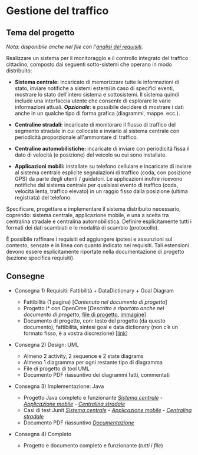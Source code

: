 # Gestione del traffico

## Tema del progetto

_Nota: disponibile anche nel file con l'[analisi dei requisiti](https://gitlab.com/sweng2018/group1/traffic-monitor/tree/master/requisiti/Analisi_dei_requisiti.pdf)._

Realizzare un sistema per il monitoraggio e il controllo integrato del traffico cittadino, composto dai seguenti sotto-sistemi che operano in modo distribuito:
 
* __Sistema centrale:__ incaricato di memorizzare tutte le informazioni di stato, inviare notifiche a sistemi esterni in caso di specifici eventi, mostrare lo stato dell'intero sistema e sottosistemi.
Il sistema quindi include una interfaccia utente che consente di esplorare le varie informazioni attuali.
__*Opzionale*__: è possibile decidere di mostrare i dati anche in un qualche tipo di forma grafica (diagrammi, mappe. ecc.).

* __Centraline stradali:__ incaricate di monitorare il flusso di traffico del segmento stradale in cui collocate e inviarlo al sistema centrale con periodicità proporzionale all'ammontare di traffico.

* __Centraline automobilistiche:__ incaricate di inviare con periodicità fissa il dato di velocità (e posizione) del veicolo su cui sono installate.

* __Applicazioni mobili:__ installate su telefono cellulare e incaricate di inviare al sistema centrale esplicite segnalazioni di traffico (coda, con posizione GPS) da parte degli utenti / guidatori.
Le applicazioni inoltre ricevono notifiche dal sistema centrale per qualsiasi evento di traffico (coda, velocità lenta, traffico elevato) in un raggio fisso dalla posizione (ultima registrata) del telefono.


Specificare, progettare e implementare il sistema distribuito necessario, coprendo: sistema centrale, applicazione mobile, e una a scelta tra centralina stradale e centralina automobilistica.
Definire esplicitamente tutti i formati dei dati scambiati e le modalità di scambio (protocollo).

È possibile raffinare i requisiti ed aggiungere ipotesi e assunzioni sul contesto, sensate e in linea con quanto indicato nei requisiti. Tali estensioni devono essere esplicitamente riportate nella documentazione di progetto (sezione specifica requisiti).

## Consegne

* Consegna 1) Requisiti: Fattibilità + DataDictionary + Goal Diagram
	* Fattibilità (1 pagina) [*Contenuto nel documento di progetto*]
	* Progetto i* con OpenOme [*Descritto e riportato anche nel documento di progetto*, [file di progetto](https://gitlab.com/sweng2018/group1/traffic-monitor/tree/master/requisiti/diagramma_istar.zip), [immagine](https://gitlab.com/sweng2018/group1/traffic-monitor/tree/master/requisiti/diagramma_istar.png)]
	* Documento di progetto, con: testo del progetto (da questo documento), fattibilità, sintesi goal e data dictionary (non c’è un formato fisso, è a vostra discrezione) [[link](https://gitlab.com/sweng2018/group1/traffic-monitor/tree/master/requisiti/Analisi_dei_requisiti.pdf)]

* Consegna 2) Design: UML
	* Almeno 2 activity, 2 sequence e 2 state diagrams
	* Almeno 1 diagramma per ogni restante tipo di diagramma
	* File di progetto di tool UML
	* Documento PDF riassuntivo dei diagrammi fatti, commentati

* Consegna 3) Implementazione: Java 
	* Progetto Java completo e funzionante [*Sistema centrale*](https://gitlab.com/sweng2018/group1/traffic-monitor/tree/master/java/SistemaCentrale) - [*Applicazione mobile*](https://gitlab.com/sweng2018/group1/traffic-monitor/tree/master/java/Applicazione) - [*Centralina stradale*](https://gitlab.com/sweng2018/group1/traffic-monitor/tree/master/java/Centralina)
	* Casi di test Junit [*Sistema centrale*](https://gitlab.com/sweng2018/group1/traffic-monitor/tree/master/java/SistemaCentrale/src/test) - [*Applicazione mobile*](https://gitlab.com/sweng2018/group1/traffic-monitor/tree/master/java/Applicazione/src/test) - [*Centralina stradale*](https://gitlab.com/sweng2018/group1/traffic-monitor/tree/master/java/Centralina/src/test)
	* Documento PDF riassuntivo [*Documentazione*](https://gitlab.com/sweng2018/group1/traffic-monitor/blob/master/java/Documentazione.pdf)

* Consegna 4) Completo
	* Progetto e documento completo e funzionante (*tutti i file*)